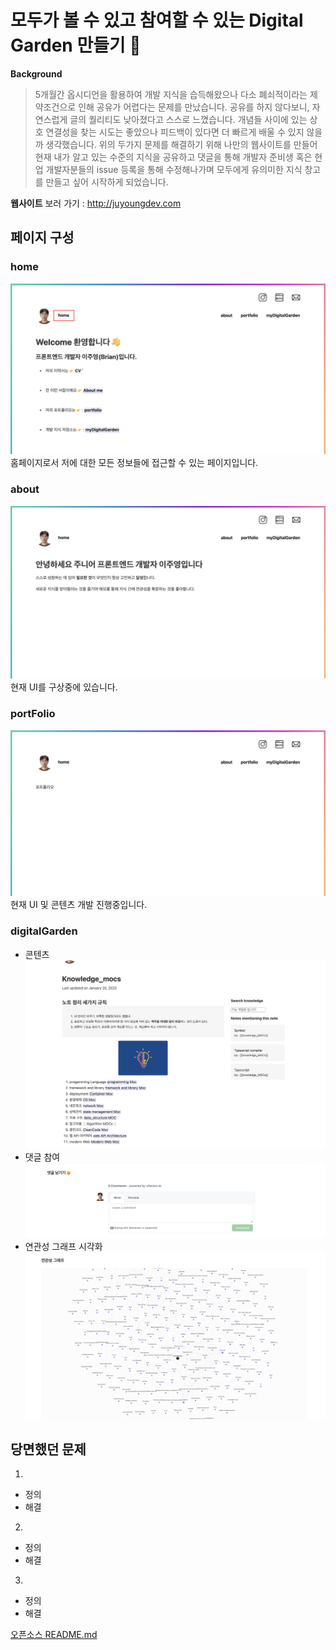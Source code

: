 # 모두가 볼 수 있고 참여할 수 있는 Digital Garden 만들기 🏡

**Background**

> 5개월간 옵시디언을 활용하여 개발 지식을 습득해왔으나 다소 폐쇠적이라는 제약조건으로 인해 공유가 어렵다는 문제를 만났습니다. 공유를 하지 않다보니, 자연스럽게 글의 퀄리티도 낮아졌다고 스스로 느꼈습니다. 개념들 사이에 있는 상호 연결성을 찾는 시도는 좋았으나 피드백이 있다면 더 빠르게 배울 수 있지 않을까 생각했습니다. 위의 두가지 문제를 해결하기 위해 나만의 웹사이트를 만들어 현재 내가 알고 있는 수준의 지식을 공유하고 댓글을 통해 개발자 준비생 혹은 현업 개발자분들의 issue 등록을 통해 수정해나가며 모두에게 유의미한 지식 창고를 만들고 싶어 시작하게 되었습니다.

**웹사이트** 보러 가기 : http://juyoungdev.com

## 페이지 구성

### home

![](/assets/id.png)
홈페이지로서 저에 대한 모든 정보들에 접근할 수 있는 페이지입니다.

### about

![](/assets/about.png)
현재 UI를 구상중에 있습니다.

### portFolio

![](/assets/port.png)
현재 UI 및 콘텐츠 개발 진행중입니다.

### digitalGarden

- 콘텐츠
  ![](/assets/digitalGarden.png)
- 댓글 참여
  ![](/assets/reply.png)
- 연관성 그래프 시각화
  ![](/assets/relation.png)


## 당면했던 문제
1. 
- 정의
- 해결
2. 
- 정의
- 해결
3.
- 정의
- 해결


[오픈소스 README.md](https://github.com/maximevaillancourt/digital-garden-jekyll-template)
